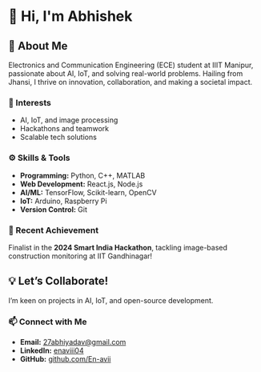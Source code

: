 # 👋 Hi, I'm Abhishek  

## 🌟 About Me  
Electronics and Communication Engineering (ECE) student at IIIT Manipur, passionate about AI, IoT, and solving real-world problems. Hailing from Jhansi, I thrive on innovation, collaboration, and making a societal impact.  

### 👀 Interests  
- AI, IoT, and image processing  
- Hackathons and teamwork  
- Scalable tech solutions  

### ⚙️ Skills & Tools  
- **Programming:** Python, C++, MATLAB  
- **Web Development:** React.js, Node.js  
- **AI/ML:** TensorFlow, Scikit-learn, OpenCV  
- **IoT:** Arduino, Raspberry Pi  
- **Version Control:** Git  

### 🌟 Recent Achievement  
Finalist in the **2024 Smart India Hackathon**, tackling image-based construction monitoring at IIT Gandhinagar!  

## 💡 Let’s Collaborate!  
I’m keen on projects in AI, IoT, and open-source development.  

### 📫 Connect with Me  
- **Email:** [27abhiyadav@gmail.com](mailto:27abhiyadav@gmail.com)  
- **LinkedIn:** [enaviii04](https://www.linkedin.com/in/enaviii04)  
- **GitHub:** [github.com/En-avii](https://github.com/En-avii)  

